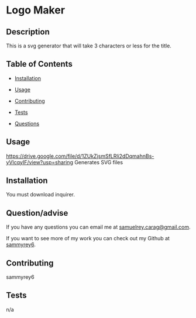 ﻿# Logo Maker

## Description

This is a svg generator that will take 3 characters or less for the title.

## Table of Contents
- [Installation](#Installation)

- [Usage](#Usage)
- [Contributing](#Contributing)
- [Tests](#Tests)
- [Questions](#Question/advise)


## Usage
https://drive.google.com/file/d/1ZUkZjsmSfLRli2dDqmahnBs-yVlcqyIF/view?usp=sharing
Generates SVG files


## Installation

You must download inquirer.


## Question/advise
If you have any questions you can email me at samuelrey.carag@gmail.com.

If you want to see more of my work you can check out my Github at [sammyrey6](https://github.com/sammyrey6).


## Contributing

sammyrey6
## Tests

n/a
